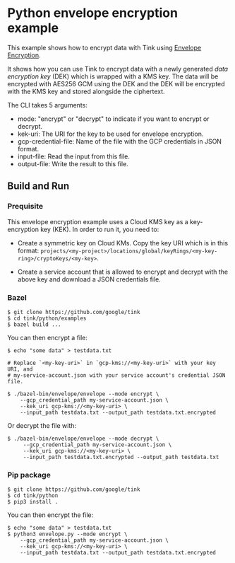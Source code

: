 # Python envelope encryption example

This example shows how to encrypt data with Tink using
[Envelope Encryption](https://cloud.google.com/kms/docs/envelope-encryption).

It shows how you can use Tink to encrypt data with a newly generated *data
encryption key* (DEK) which is wrapped with a KMS key. The data will be
encrypted with AES256 GCM using the DEK and the DEK will be encrypted with the
KMS key and stored alongside the ciphertext.

The CLI takes 5 arguments:

*   mode: "encrypt" or "decrypt" to indicate if you want to encrypt or decrypt.
*   kek-uri: The URI for the key to be used for envelope encryption.
*   gcp-credential-file: Name of the file with the GCP credentials in JSON
    format.
*   input-file: Read the input from this file.
*   output-file: Write the result to this file.

## Build and Run

### Prequisite

This envelope encryption example uses a Cloud KMS key as a key-encryption key
(KEK). In order to run it, you need to:

*   Create a symmetric key on Cloud KMs. Copy the key URI which is in this
    format:
    `projects/<my-project>/locations/global/keyRings/<my-key-ring>/cryptoKeys/<my-key>`.

*   Create a service account that is allowed to encrypt and decrypt with the
    above key and download a JSON credentials file.

### Bazel

```shell
$ git clone https://github.com/google/tink
$ cd tink/python/examples
$ bazel build ...
```

You can then encrypt a file:

```shell
$ echo "some data" > testdata.txt

# Replace `<my-key-uri>` in `gcp-kms://<my-key-uri>` with your key URI, and
# my-service-account.json with your service account's credential JSON file.

$ ./bazel-bin/envelope/envelope --mode encrypt \
    --gcp_credential_path my-service-account.json \
    --kek_uri gcp-kms://<my-key-uri> \
    --input_path testdata.txt --output_path testdata.txt.encrypted
```

Or decrypt the file with:

```shell
$ ./bazel-bin/envelope/envelope --mode decrypt \
     --gcp_credential_path my-service-account.json \
     --kek_uri gcp-kms://<my-key-uri> \
     --input_path testdata.txt.encrypted --output_path testdata.txt
```

### Pip package

```shell
$ git clone https://github.com/google/tink
$ cd tink/python
$ pip3 install .
```

You can then encrypt the file:

```shell
$ echo "some data" > testdata.txt
$ python3 envelope.py --mode encrypt \
    --gcp_credential_path my-service-account.json \
    --kek_uri gcp-kms://<my-key-uri> \
    --input_path testdata.txt --output_path testdata.txt.encrypted
```
